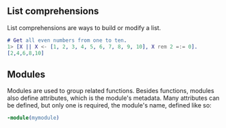 ## List comprehensions

List comprehensions are ways to build or modify a list.

```erlang
# Get all even numbers from one to ten.
1> [X || X <- [1, 2, 3, 4, 5, 6, 7, 8, 9, 10], X rem 2 =:= 0].
[2,4,6,8,10]
```

## Modules

Modules are used to group related functions. Besides functions, modules also define attributes, which is the module's metadata. Many attributes can be defined, but only one is required, the module's name, defined like so:

```erlang
-module(mymodule)
```
